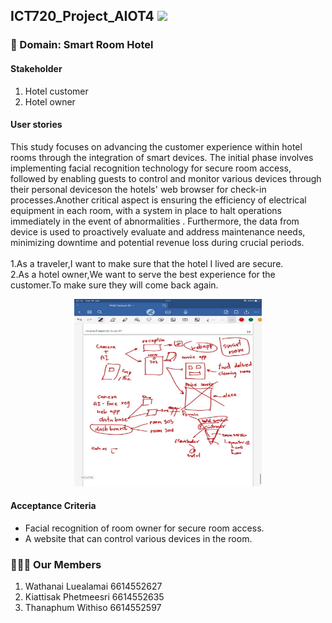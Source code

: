 ## ICT720_Project_AIOT4 <img src="https://raw.githubusercontent.com/MartinHeinz/MartinHeinz/master/wave.gif" width="30px">

### 🏢 Domain: Smart Room Hotel
#### Stakeholder
1. Hotel customer
2. Hotel owner

#### User stories
<p align= "left">This study focuses on advancing the customer experience within hotel rooms through the integration of smart devices. The initial phase involves implementing facial recognition technology for secure room access, followed by enabling guests to control and monitor various devices through their personal deviceson the hotels' web browser for check-in processes.Another critical aspect is ensuring the efficiency of electrical equipment in each room, with a system in place to halt operations immediately in the event of abnormalities
. Furthermore, the data from device is used to proactively evaluate and address maintenance needs, 
minimizing downtime and potential revenue loss during crucial periods. <br><br>
 1.As a traveler,I want to make sure that the hotel I lived are secure.<br>
 2.As a hotel owner,We want to serve the best experience for the customer.To make sure they will come back again.<br>
</p>
<p align="center">
 <img  width=300px height=300px src="https://raw.githubusercontent.com/Watthanail/ICT720_Project_AIOT4/master/Images/README/OverviewDraft01_160124.png"><br></p>


#### Acceptance Criteria

<ul>
<li>Facial recognition of room owner for secure room access.</li>
    
<li>A website that can control various devices in the room.</li>
</ul>

### 👩🏻‍💻 Our Members
1. Wathanai Luealamai 6614552627 <br>
2. Kiattisak Phetmeesri 6614552635 <br>
3. Thanaphum Withiso 6614552597 <br>
